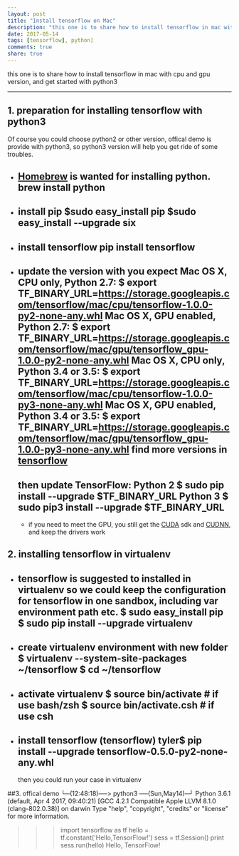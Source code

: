 ```yaml
---
layout: post
title: "Install tensorflow on Mac"
description: "this one is to share how to install tensorflow in mac with cpu and gpu version, and get started with python3"
date: 2017-05-14
tags: [tensorflow], python]
comments: true
share: true
---
```


this one is to share how to install tensorflow in mac with cpu and gpu version, and get started with python3

---

## 1. preparation for installing tensorflow with python3
Of course you could choose python2 or other version, offical demo is provide with python3, so python3 version will help you get ride of some troubles.
* [Homebrew](https://brew.sh/) is wanted for installing python.
  brew install python
  ---
* install pip
  $sudo easy_install pip
  $sudo easy_install --upgrade six
  ---
* install tensorflow
  pip install tensorflow
  ---
* update the version with you expect
  Mac OS X, CPU only, Python 2.7:
  $ export TF_BINARY_URL=https://storage.googleapis.com/tensorflow/mac/cpu/tensorflow-1.0.0-py2-none-any.whl
  Mac OS X, GPU enabled, Python 2.7:
  $ export TF_BINARY_URL=https://storage.googleapis.com/tensorflow/mac/gpu/tensorflow_gpu-1.0.0-py2-none-any.whl
  Mac OS X, CPU only, Python 3.4 or 3.5:
  $ export TF_BINARY_URL=https://storage.googleapis.com/tensorflow/mac/cpu/tensorflow-1.0.0-py3-none-any.whl
  Mac OS X, GPU enabled, Python 3.4 or 3.5:
  $ export TF_BINARY_URL=https://storage.googleapis.com/tensorflow/mac/gpu/tensorflow_gpu-1.0.0-py3-none-any.whl
  find more versions in [tensorflow](https://www.tensorflow.org/install)
  ---
  
  then update TensorFlow:
  Python 2
  $ sudo pip install --upgrade $TF_BINARY_URL
  Python 3
  $ sudo pip3 install --upgrade $TF_BINARY_URL
  ---

  * if you need to meet the GPU, you still get the [CUDA](https://developer.nvidia.com/cuda-toolkit-70) sdk and [CUDNN](https://developer.nvidia.com/rdp/cudnn-archive), and keep the drivers work

## 2. installing tensorflow in virtualenv
* tensorflow is suggested to installed in virtualenv so we could keep the configuration for tensorflow in one sandbox, including var environment path etc.
  $ sudo easy_install pip  
  $ sudo pip install --upgrade virtualenv
  ---

* create virtualenv environment with new folder
  $ virtualenv --system-site-packages ~/tensorflow
  $ cd ~/tensorflow
  ---

* activate virtualenv
  $ source bin/activate  # if use bash/zsh
  $ source bin/activate.csh  # if use csh
  ---

* install tensorflow
  (tensorflow) tyler$ pip install --upgrade tensorflow-0.5.0-py2-none-any.whl
  ---
  then you could run your case in virtualenv

##3. offical demo
└─(12:48:18)──> python3                                                                                                                                                                                                       ──(Sun,May14)─┘
Python 3.6.1 (default, Apr  4 2017, 09:40:21)
[GCC 4.2.1 Compatible Apple LLVM 8.1.0 (clang-802.0.38)] on darwin
Type "help", "copyright", "credits" or "license" for more information.
>>> import tensorflow as tf
>>> hello = tf.constant('Hello,TensorFlow!')
>>> sess = tf.Session()
>>> print sess.run(hello)
Hello, TensorFlow!
>>>
